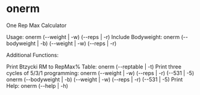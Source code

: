 # onerm

One Rep Max Calculator

Usage:
  onerm (--weight | -w) <argument> (--reps | -r) <argument>
Include Bodyweight:
  onerm (--bodyweight | -b) <argument> (--weight | -w) <argument> (--reps | -r) <argument>

Additional Functions:

Print Btzycki RM to RepMax% Table:
  onerm (--reptable | -t)
Print three cycles of 5/3/1 programming:
  onerm (--weight | -w) <argument> (--reps | -r) <argument> (--531 | -5)
  onerm (--bodyweight | -b) <argument> (--weight | -w) <argument> (--reps | -r) <argument> (--531 | -5)
Print Help:
  onerm (--help | -h)
